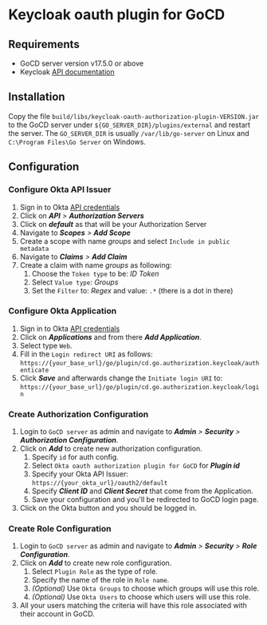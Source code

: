 # Keycloak oauth plugin for GoCD

## Requirements

* GoCD server version v17.5.0 or above
* Keycloak [API documentation](https://www.keycloak.org/docs-api/11.0/rest-api/index.html)

## Installation

Copy the file `build/libs/keycloak-oauth-authorization-plugin-VERSION.jar` to the GoCD server under `${GO_SERVER_DIR}/plugins/external` 
and restart the server. The `GO_SERVER_DIR` is usually `/var/lib/go-server` on Linux and `C:\Program Files\Go Server` 
on Windows.

## Configuration

###  Configure Okta API Issuer

1. Sign in to Okta [API credentials](https://developer.okta.com/signup/)
2. Click on **_API_** _>_ **_Authorization Servers_**
3. Click on **_default_** as that will be your Authorization Server 
4. Navigate to **_Scopes_** _>_ **_Add Scope_**
5. Create a scope with name _groups_ and select `Include in public metadata`
6. Navigate to **_Claims_** _>_ **_Add Claim_**
7. Create a claim with name _groups_ as following:
    1. Choose the `Token type` to be: _ID Token_
    2. Select `Value type`: _Groups_
    3. Set the `Filter` to: _Regex_ and value: `.*` (there is a dot in there)

###  Configure Okta Application

1. Sign in to Okta [API credentials](https://developer.okta.com/signup/)
2. Click on **_Applications_** and from there **_Add Application_**.
3. Select type `Web`.
4. Fill in the `Login redirect URI` as follows: `https://{your_base_url}/go/plugin/cd.go.authorization.keycloak/authenticate`
5. Click **_Save_** and afterwards change the `Initiate login URI` to: `https://{your_base_url}/go/plugin/cd.go.authorization.keycloak/login`

### Create Authorization Configuration

1. Login to `GoCD server` as admin and navigate to **_Admin_** _>_ **_Security_** _>_ **_Authorization Configuration_**.
2. Click on **_Add_** to create new authorization configuration.
    1. Specify `id` for auth config.
    2. Select `Okta oauth authorization plugin for GoCD` for **_Plugin id_**
    3. Specify your Okta API Issuer: `https://{your_okta_url}/oauth2/default`
    4. Specify **_Client ID_** and **_Client Secret_** that come from the Application.
    5. Save your configuration and you'll be redirected to GoCD login page.
3. Click on the Okta button and you should be logged in.

### Create Role Configuration

1. Login to `GoCD server` as admin and navigate to **_Admin_** _>_ **_Security_** _>_ **_Role Configuration_**.
2. Click on **_Add_** to create new role configuration.
    1. Select `Plugin Role` as the type of role.
    2. Specify the name of the role in `Role name`.
    3. _(Optional)_ Use `Okta Groups` to choose which groups will use this role.
    4. _(Optional)_ Use `Okta Users` to choose which users will use this role.
3. All your users matching the criteria will have this role associated with their account in GoCD.
